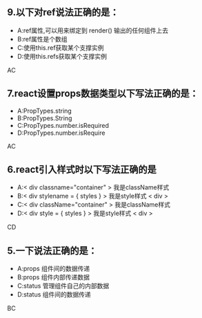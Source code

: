 
## 9.以下对ref说法正确的是：
- A:ref属性,可以用来绑定到 render() 输出的任何组件上去
- B:ref属性是个数组
- C:使用this.ref获取某个支撑实例
- D:使用this.refs获取某个支撑实例

AC

## 7.react设置props数据类型以下写法正确的是：


- A:PropTypes.string
- B:PropTypes.String
- C:PropTypes.number.isRequired
- D:PropTypes.number.isRequire

AC

## 6.react引入样式时以下写法正确的是

- A:< div classname="container" > 我是className样式 </div>
- B:< div stylename = { styles } > 我是style样式 < div >
- C:< div className="container" > 我是className样式 </div>
- D:< div style = { styles } > 我是style样式 < div >

CD

## 5.一下说法正确的是：

- A:props 组件间的数据传递
- B:props 组件内部传递数据
- C:status 管理组件自己的内部数据
- D:status 组件间的数据传递

BC